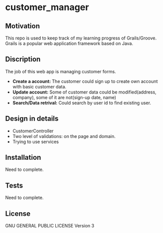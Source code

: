 # customer_manager

## Motivation

This repo is used to keep track of my learning progress of Grails/Groove. Grails is a popular web application framework based on Java. 

## Discription

The job of this web app is managing customer forms. 
+ **Create a account:**  The customer could sign up to create own account with basic customer data. 
+ **Update account:** Some of customer data could be modified(address, company), some of it are not(sign-up date, name)
+ **Search/Data retrival:** Could search by user id to find existing user. 



## Design in details 

+ CustomerController 
+ Two level of validations: on the page and domain.
+ Trying to use services  


## Installation

Need to complete.


## Tests

Need to complete.


## License

GNU GENERAL PUBLIC LICENSE
Version 3
